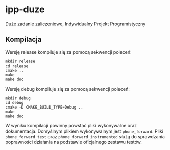 # ipp-duze

Duże zadanie zaliczeniowe, Indywidualny Projekt Programistyczny

## Kompilacja

Wersję release kompiluje się za pomocą sekwencji poleceń:
```
mkdir release
cd release
cmake ..
make
make doc
```

Wersję debug kompiluje się za pomocą sekwencji poleceń:
```
mkdir debug
cd debug
cmake -D CMAKE_BUILD_TYPE=Debug ..
make
make doc
```

W wyniku kompilacji powinny powstać pliki wykonywalne oraz dokumentacja.
Domyślnym plikiem wykonywalnym jest `phone_forward`. Pliki
`phone_forward_test` oraz `phone_forward_instrumented` służą do sprawdzania
poprawności działania na podstawie oficjalnego zestawu testów.

